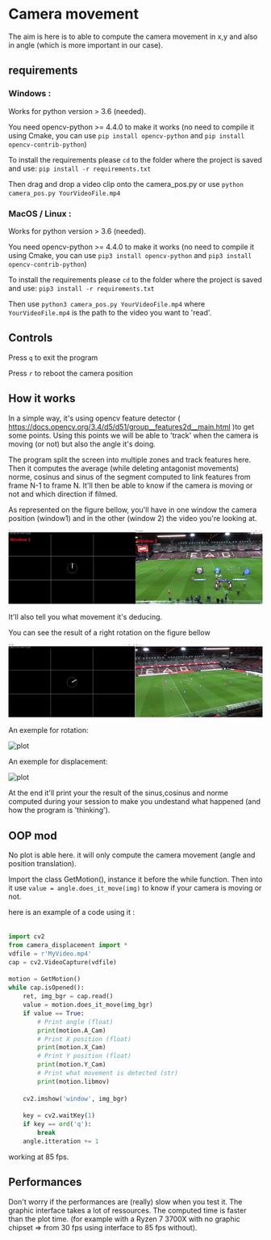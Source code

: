  # Camera movement

The aim is here is to able to compute the camera movement in x,y and also in angle (which is more important in our case).

## requirements


### Windows :
Works for python version > 3.6 (needed).

You need opencv-python >= 4.4.0 to make it works (no need to compile it using Cmake, you can use ```pip install opencv-python``` and ```pip install opencv-contrib-python```)

To install the requirements please ```cd``` to the folder where the project is saved and use: ```pip install -r requirements.txt```

Then drag and drop a video clip onto the camera_pos.py or use ```python camera_pos.py YourVideoFile.mp4```

### MacOS / Linux : 

Works for python version > 3.6 (needed).

You need opencv-python >= 4.4.0 to make it works (no need to compile it using Cmake, you can use ```pip3 install opencv-python``` and ```pip3 install opencv-contrib-python```)

To install the requirements please ```cd``` to the folder where the project is saved and use: ```pip3 install -r requirements.txt```

Then use ```python3 camera_pos.py YourVideoFile.mp4``` where ```YourVideoFile.mp4``` is the path to the video you want to 'read'.

## Controls

Press ```q``` to exit the program

Press ```r``` to reboot the camera position

## How it works

In a simple way, it's using opencv feature detector ( https://docs.opencv.org/3.4/d5/d51/group__features2d__main.html )to get some points.
Using this points we will be able to 'track' when the camera is moving (or not) but also the angle it's doing.

The program split the screen into multiple zones and track features here. Then it computes the average (while deleting antagonist movements) norme, cosinus and sinus of the segment computed
to link features from frame N-1 to frame N. It'll then be able to know if the camera is moving or not and which direction if filmed.

As represented on the figure bellow, you'll  have in one window the camera position (window1) and in the other (window 2) the video you're looking at.

![plot](./img4Readme/1.png)

It'll also tell you what movement it's deducing.

You can see the result of a right rotation on the figure bellow

![plot](./img4Readme/2.png)

An exemple for rotation:


![plot](./img4Readme/1C.gif)

An exemple for displacement:


![plot](./img4Readme/2C.gif)

At the end it'll print your the result of the sinus,cosinus and norme computed during your session to make you undestand what happened (and how the program is 'thinking').

## OOP mod

No plot is able here. it will only compute the camera movement (angle and position translation).

Import the class GetMotion(), instance it before the while function. Then into it use ```value = angle.does_it_move(img)``` to know if your camera is moving or not.

here is an example of a code using it :


```python

import cv2
from camera_displacement import *
vdfile = r'MyVideo.mp4'
cap = cv2.VideoCapture(vdfile)

motion = GetMotion()
while cap.isOpened():
    ret, img_bgr = cap.read()
    value = motion.does_it_move(img_bgr)
    if value == True:
        # Print angle (float)
        print(motion.A_Cam)
        # Print X position (float)
        print(motion.X_Cam)
        # Print Y position (float)
        print(motion.Y_Cam)
        # Print what movement is detected (str)
        print(motion.libmov)

    cv2.imshow('window', img_bgr)

    key = cv2.waitKey(1)
    if key == ord('q'):
        break
    angle.itteration += 1

```

working at 85 fps.

## Performances

Don't worry if the performances are (really) slow when you test it. The graphic interface takes a lot of ressources. The computed time is faster than the plot time. (for example with a Ryzen 7 3700X with no graphic chipset => from 30 fps using interface to 85 fps without). 
